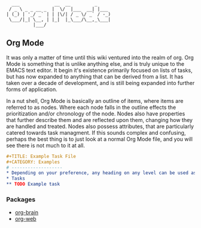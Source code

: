 ```text
  ___             __  __         _
 / _ \ _ _ __ _  |  \/  |___  __| |___
| (_) | '_/ _` | | |\/| / _ \/ _` / -_)
 \___/|_| \__, | |_|  |_\___/\__,_\___|
          |___/
```

## Org Mode

It was only a matter of time until this wiki ventured into the realm of org. Org Mode is something that is unlike anything else, and is
truly unique to the EMACS text editor. It begin it's existence primarily focused on lists of tasks, but has now expanded to anything
that can be derived from a list. It has taken over a decade of development, and is still being expanded into further forms of
application. 

In a nut shell, Org Mode is basically an outline of items, where items are referred to as nodes. Where each node falls in the outline
effects the prioritization and/or chronology of the node. Nodes also have properties that further describe them and are reflected upon
them, changing how they are handled and treated. Nodes also possess attributes, that are particularly catered towards task managment.
If this sounds complex and confusing, perhaps the best thing is to just look at a normal Org Mode file, and you will see there is not
much to it at all. 

```org
#+TITLE: Example Task File
#+CATEGORY: Examples
# -------------------
* Depending on your preference, any heading on any level can be used as a heading or category indicator.
* Tasks
** TODO Example task 

```

### Packages

- [org-brain](https://github.com/Kungsgeten/org-brain)
- [org-web](https://github.com/DanielDe/org-web)
